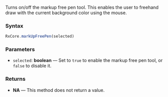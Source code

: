 Turns on/off the markup free pen tool. This enables the user to freehand draw with the current background color using the mouse.

### Syntax

```typescript
RxCore.markUpFreePen(selected)
```

### Parameters

- `selected`: **boolean** — Set to `true` to enable the markup free pen tool, or `false` to disable it.

### Returns

- **NA** — This method does not return a value.